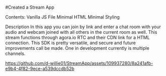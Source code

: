 #Created a Stream App

Contents: Vanilla JS File Minimal HTML Minimal Styling

Description
In this app you can join by link and enter a chat room with your audio and webcam
joined with all others in the current room as well. This stream functions through agora.io
RTC and their CDN link for a HTML connection. This SDK is pretty versatile, and secure
and future improvements call be made. One in development currently is multiple channels.

https://github.com/d-willie01/StreamApp/assets/109937280/8a241afb-e9b4-4f82-9ece-a539dccdb52b








 
 
